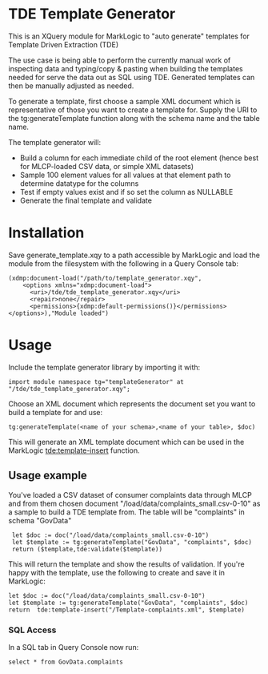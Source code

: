 # TDE Template Generator
This is an XQuery module for MarkLogic to "auto generate" templates for Template Driven Extraction (TDE)

The use case is being able to perform the currently manual work of inspecting data and typing/copy & pasting when building the templates needed for serve the data out as SQL using TDE. Generated templates can then be manually adjusted as needed.

To generate a template, first choose a sample XML document which is representative of those you want to create a template for.
Supply the URI to the tg:generateTemplate function along with the schema name and the table name.

The template generator will:
* Build a column for each immediate child of the root element (hence best for MLCP-loaded CSV data, or simple XML datasets) 
* Sample 100 element values for all values at that element path to determine datatype for the columns
* Test if empty values exist and if so set the column as NULLABLE
* Generate the final template and validate

# Installation
Save generate_template.xqy to a path accessible by MarkLogic and load the module from the filesystem with the following in a Query Console tab:
```
(xdmp:document-load("/path/to/template_generator.xqy",
    <options xmlns="xdmp:document-load">
      <uri>/tde/tde_template_generator.xqy</uri>
      <repair>none</repair>
      <permissions>{xdmp:default-permissions()}</permissions>
</options>),"Module loaded")
```
# Usage
Include the template generator library by importing it with:
```
import module namespace tg="templateGenerator" at "/tde/tde_template_generator.xqy";
```
Choose an XML document which represents the document set you want to build a template for and use:
```
tg:generateTemplate(<name of your schema>,<name of your table>, $doc)
```
This will generate an XML template document which can be used in the MarkLogic [tde:template-insert](https://docs.marklogic.com/tde:template-insert) function.

## Usage example
You've loaded a CSV dataset of consumer complaints data through MLCP and from them chosen document "/load/data/complaints_small.csv-0-10" as a sample to build a TDE template from. The table will be "complaints" in schema "GovData"
```
 let $doc := doc("/load/data/complaints_small.csv-0-10")
 let $template := tg:generateTemplate("GovData", "complaints", $doc)
 return ($template,tde:validate($template))
 ```
This will return the template and show the results of validation. If you're happy with the template, use the following to create and save it in MarkLogic:

``` 
let $doc := doc("/load/data/complaints_small.csv-0-10")
let $template := tg:generateTemplate("GovData", "complaints", $doc)
return  tde:template-insert("/Template-complaints.xml", $template)
```

### SQL Access  
In a SQL tab in Query Console now run:
``` 
select * from GovData.complaints
``` 
